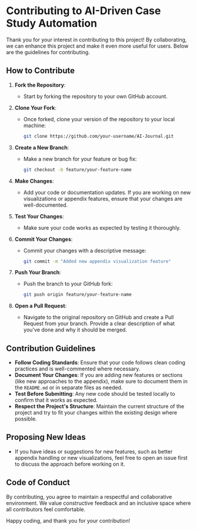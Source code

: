 
# Contributing to AI-Driven Case Study Automation

Thank you for your interest in contributing to this project! By collaborating, we can enhance this project and make it even more useful for users. Below are the guidelines for contributing.

## How to Contribute

1. **Fork the Repository**: 
   - Start by forking the repository to your own GitHub account.

2. **Clone Your Fork**: 
   - Once forked, clone your version of the repository to your local machine:
     ```bash
     git clone https://github.com/your-username/AI-Journal.git
     ```

3. **Create a New Branch**: 
   - Make a new branch for your feature or bug fix:
     ```bash
     git checkout -b feature/your-feature-name
     ```

4. **Make Changes**: 
   - Add your code or documentation updates. If you are working on new visualizations or appendix features, ensure that your changes are well-documented.

5. **Test Your Changes**: 
   - Make sure your code works as expected by testing it thoroughly.

6. **Commit Your Changes**: 
   - Commit your changes with a descriptive message:
     ```bash
     git commit -m "Added new appendix visualization feature"
     ```

7. **Push Your Branch**: 
   - Push the branch to your GitHub fork:
     ```bash
     git push origin feature/your-feature-name
     ```

8. **Open a Pull Request**: 
   - Navigate to the original repository on GitHub and create a Pull Request from your branch. Provide a clear description of what you've done and why it should be merged.

## Contribution Guidelines

- **Follow Coding Standards**: Ensure that your code follows clean coding practices and is well-commented where necessary.
- **Document Your Changes**: If you are adding new features or sections (like new approaches to the appendix), make sure to document them in the `README.md` or in separate files as needed.
- **Test Before Submitting**: Any new code should be tested locally to confirm that it works as expected.
- **Respect the Project's Structure**: Maintain the current structure of the project and try to fit your changes within the existing design where possible.

## Proposing New Ideas

- If you have ideas or suggestions for new features, such as better appendix handling or new visualizations, feel free to open an issue first to discuss the approach before working on it.

## Code of Conduct

By contributing, you agree to maintain a respectful and collaborative environment. We value constructive feedback and an inclusive space where all contributors feel comfortable.

Happy coding, and thank you for your contribution!

